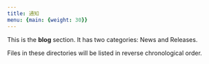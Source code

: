 ```yaml
---
title: 通知
menu: {main: {weight: 30}}
---
```


This is the **blog** section. It has two categories: News and Releases.

Files in these directories will be listed in reverse chronological order.
